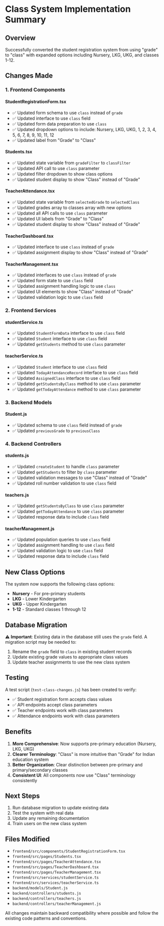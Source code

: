 # Class System Implementation Summary

## Overview
Successfully converted the student registration system from using "grade" to "class" with expanded options including Nursery, LKG, UKG, and classes 1-12.

## Changes Made

### 1. Frontend Components

#### StudentRegistrationForm.tsx
- ✅ Updated form schema to use `class` instead of `grade`
- ✅ Updated interface to use `class` field
- ✅ Updated form data preparation to use `class`
- ✅ Updated dropdown options to include: Nursery, LKG, UKG, 1, 2, 3, 4, 5, 6, 7, 8, 9, 10, 11, 12
- ✅ Updated label from "Grade" to "Class"

#### Students.tsx
- ✅ Updated state variable from `gradeFilter` to `classFilter`
- ✅ Updated API call to use `class` parameter
- ✅ Updated filter dropdown to show class options
- ✅ Updated student display to show "Class" instead of "Grade"

#### TeacherAttendance.tsx
- ✅ Updated state variable from `selectedGrade` to `selectedClass`
- ✅ Updated grades array to classes array with new options
- ✅ Updated all API calls to use `class` parameter
- ✅ Updated UI labels from "Grade" to "Class"
- ✅ Updated student display to show "Class" instead of "Grade"

#### TeacherDashboard.tsx
- ✅ Updated interface to use `class` instead of `grade`
- ✅ Updated assignment display to show "Class" instead of "Grade"

#### TeacherManagement.tsx
- ✅ Updated interfaces to use `class` instead of `grade`
- ✅ Updated form state to use `class` field
- ✅ Updated assignment handling logic to use `class`
- ✅ Updated UI elements to show "Class" instead of "Grade"
- ✅ Updated validation logic to use `class` field

### 2. Frontend Services

#### studentService.ts
- ✅ Updated `StudentFormData` interface to use `class` field
- ✅ Updated `Student` interface to use `class` field
- ✅ Updated `getStudents` method to use `class` parameter

#### teacherService.ts
- ✅ Updated `Student` interface to use `class` field
- ✅ Updated `TodayAttendanceRecord` interface to use `class` field
- ✅ Updated `AssignedClass` interface to use `class` field
- ✅ Updated `getStudentsByClass` method to use `class` parameter
- ✅ Updated `getTodayAttendance` method to use `class` parameter

### 3. Backend Models

#### Student.js
- ✅ Updated schema to use `class` field instead of `grade`
- ✅ Updated `previousGrade` to `previousClass`

### 4. Backend Controllers

#### students.js
- ✅ Updated `createStudent` to handle `class` parameter
- ✅ Updated `getStudents` to filter by `class` parameter
- ✅ Updated validation messages to use "Class" instead of "Grade"
- ✅ Updated roll number validation to use `class` field

#### teachers.js
- ✅ Updated `getStudentsByClass` to use `class` parameter
- ✅ Updated `getTodayAttendance` to use `class` parameter
- ✅ Updated response data to include `class` field

#### teacherManagement.js
- ✅ Updated population queries to use `class` field
- ✅ Updated assignment handling to use `class` field
- ✅ Updated validation logic to use `class` field
- ✅ Updated response data to include `class` field

## New Class Options
The system now supports the following class options:
- **Nursery** - For pre-primary students
- **LKG** - Lower Kindergarten
- **UKG** - Upper Kindergarten
- **1-12** - Standard classes 1 through 12

## Database Migration
⚠️ **Important**: Existing data in the database still uses the `grade` field. A migration script may be needed to:
1. Rename the `grade` field to `class` in existing student records
2. Update existing grade values to appropriate class values
3. Update teacher assignments to use the new class system

## Testing
A test script (`test-class-changes.js`) has been created to verify:
- ✅ Student registration form accepts class values
- ✅ API endpoints accept class parameters
- ✅ Teacher endpoints work with class parameters
- ✅ Attendance endpoints work with class parameters

## Benefits
1. **More Comprehensive**: Now supports pre-primary education (Nursery, LKG, UKG)
2. **Clearer Terminology**: "Class" is more intuitive than "Grade" for Indian education system
3. **Better Organization**: Clear distinction between pre-primary and primary/secondary classes
4. **Consistent UI**: All components now use "Class" terminology consistently

## Next Steps
1. Run database migration to update existing data
2. Test the system with real data
3. Update any remaining documentation
4. Train users on the new class system

## Files Modified
- `frontend/src/components/StudentRegistrationForm.tsx`
- `frontend/src/pages/Students.tsx`
- `frontend/src/pages/TeacherAttendance.tsx`
- `frontend/src/pages/TeacherDashboard.tsx`
- `frontend/src/pages/TeacherManagement.tsx`
- `frontend/src/services/studentService.ts`
- `frontend/src/services/teacherService.ts`
- `backend/models/Student.js`
- `backend/controllers/students.js`
- `backend/controllers/teachers.js`
- `backend/controllers/teacherManagement.js`

All changes maintain backward compatibility where possible and follow the existing code patterns and conventions.